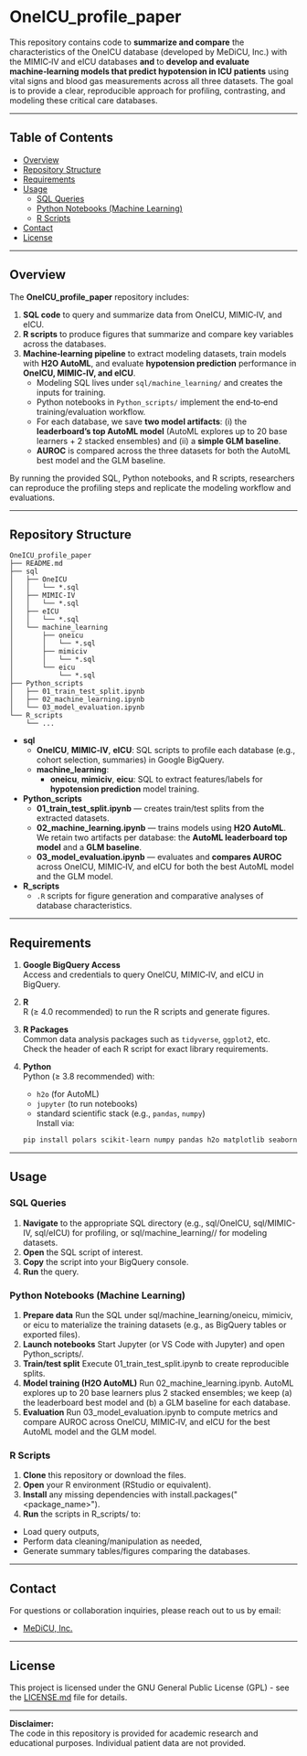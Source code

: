 # OneICU_profile_paper

This repository contains code to **summarize and compare** the characteristics of the OneICU database (developed by MeDiCU, Inc.) with the MIMIC‑IV and eICU databases **and** to **develop and evaluate machine‑learning models that predict hypotension in ICU patients** using vital signs and blood gas measurements across all three datasets. The goal is to provide a clear, reproducible approach for profiling, contrasting, and modeling these critical care databases.

---

## Table of Contents
- [Overview](#overview)
- [Repository Structure](#repository-structure)
- [Requirements](#requirements)
- [Usage](#usage)
  - [SQL Queries](#sql-queries)
  - [Python Notebooks (Machine Learning)](#python-notebooks-machine-learning)
  - [R Scripts](#r-scripts)
- [Contact](#contact)
- [License](#license)

---

## Overview

The **OneICU_profile_paper** repository includes:

1. **SQL code** to query and summarize data from OneICU, MIMIC‑IV, and eICU.
2. **R scripts** to produce figures that summarize and compare key variables across the databases.
3. **Machine‑learning pipeline** to extract modeling datasets, train models with **H2O AutoML**, and evaluate **hypotension prediction** performance in **OneICU, MIMIC‑IV, and eICU**.
   - Modeling SQL lives under `sql/machine_learning/` and creates the inputs for training.
   - Python notebooks in `Python_scripts/` implement the end‑to‑end training/evaluation workflow.
   - For each database, we save **two model artifacts**: (i) the **leaderboard’s top AutoML model** (AutoML explores up to 20 base learners + 2 stacked ensembles) and (ii) a **simple GLM baseline**.  
   - **AUROC** is compared across the three datasets for both the AutoML best model and the GLM baseline.

By running the provided SQL, Python notebooks, and R scripts, researchers can reproduce the profiling steps and replicate the modeling workflow and evaluations.

---

## Repository Structure

```
OneICU_profile_paper
├── README.md
├── sql
│   ├── OneICU
│   │   └── *.sql
│   ├── MIMIC-IV
│   │   └── *.sql
│   ├── eICU
│   │   └── *.sql
│   └── machine_learning
│       ├── oneicu
│       │   └── *.sql
│       ├── mimiciv
│       │   └── *.sql
│       └── eicu
│           └── *.sql
├── Python_scripts
│   ├── 01_train_test_split.ipynb
│   ├── 02_machine_learning.ipynb
│   └── 03_model_evaluation.ipynb
└── R_scripts
    └── ...
```


- **sql**
  - **OneICU**, **MIMIC‑IV**, **eICU**: SQL scripts to profile each database (e.g., cohort selection, summaries) in Google BigQuery.
  - **machine_learning**:
    - **oneicu**, **mimiciv**, **eicu**: SQL to extract features/labels for **hypotension prediction** model training.
- **Python_scripts**
  - **01_train_test_split.ipynb** — creates train/test splits from the extracted datasets.
  - **02_machine_learning.ipynb** — trains models using **H2O AutoML**. We retain two artifacts per database: the **AutoML leaderboard top model** and a **GLM baseline**.
  - **03_model_evaluation.ipynb** — evaluates and **compares AUROC** across OneICU, MIMIC‑IV, and eICU for both the best AutoML model and the GLM model.
- **R_scripts**
  - `.R` scripts for figure generation and comparative analyses of database characteristics.

---

## Requirements

1. **Google BigQuery Access**  
   Access and credentials to query OneICU, MIMIC‑IV, and eICU in BigQuery.

2. **R**  
   R (≥ 4.0 recommended) to run the R scripts and generate figures.

3. **R Packages**  
   Common data analysis packages such as `tidyverse`, `ggplot2`, etc.  
   Check the header of each R script for exact library requirements.

4. **Python**  
   Python (≥ 3.8 recommended) with:
   - `h2o` (for AutoML)
   - `jupyter` (to run notebooks)
   - standard scientific stack (e.g., `pandas`, `numpy`)  
   Install via:  
   ```bash
   pip install polars scikit-learn numpy pandas h2o matplotlib seaborn


---

## Usage

### SQL Queries

1. **Navigate** to the appropriate SQL directory (e.g., sql/OneICU, sql/MIMIC-IV, sql/eICU) for profiling, or sql/machine_learning/<dataset>/ for modeling datasets.
2. **Open** the SQL script of interest.
3. **Copy** the script into your BigQuery console.
4. **Run** the query.

### Python Notebooks (Machine Learning)

1. **Prepare data**
Run the SQL under sql/machine_learning/oneicu, mimiciv, or eicu to materialize the training datasets (e.g., as BigQuery tables or exported files).
2. **Launch notebooks**
Start Jupyter (or VS Code with Jupyter) and open Python_scripts/.
3. **Train/test split**
Execute 01_train_test_split.ipynb to create reproducible splits.
4. **Model training (H2O AutoML)**
Run 02_machine_learning.ipynb. AutoML explores up to 20 base learners plus 2 stacked ensembles; we keep (a) the leaderboard best model and (b) a GLM baseline for each database.
5. **Evaluation**
Run 03_model_evaluation.ipynb to compute metrics and compare AUROC across OneICU, MIMIC‑IV, and eICU for the best AutoML model and the GLM model.

### R Scripts

1. **Clone** this repository or download the files.
2. **Open** your R environment (RStudio or equivalent).
3. **Install** any missing dependencies with install.packages("<package_name>").
4. **Run** the scripts in R_scripts/ to:
  - Load query outputs,
  - Perform data cleaning/manipulation as needed,
  - Generate summary tables/figures comparing the databases.

---

## Contact

For questions or collaboration inquiries, please reach out to us by email:

- [MeDiCU, Inc.](mailto:info@medicu.co.jp)

---

## License
This project is licensed under the GNU General Public License (GPL) - see the [LICENSE.md](LICENSE.md) file for details.

---

**Disclaimer:**  
The code in this repository is provided for academic research and educational purposes. Individual patient data are not provided.
